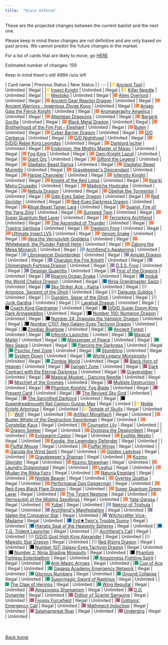 ```yaml
---
title:  "Disco Inferno"
---
```


These are the projected changes between the current banlist and the next one.

Please keep in mind these changes are not definitive and are only based on past prices. We cannot predict the future changes in the market.

For a list of cards that are likely to move, go [HERE](closeprices)

Estimated number of changes: 159

Keep in mind there's still 4994 runs left

| Card name | Previous Status | New Status |
| :-- |
|<img src="assets/vanilla.png" alt="Normal Monster" width="12" height="12"/> [Ancient Tool](https://db.ygoprodeck.com/card/?search=Ancient%20Tool) | Unlimited | Illegal |
|<img src="assets/vanilla.png" alt="Normal Monster" width="12" height="12"/> [Insect Knight](https://db.ygoprodeck.com/card/?search=Insect%20Knight) | Unlimited | Illegal |
|<img src="assets/vanilla.png" alt="Normal Monster" width="12" height="12"/> [Killer Needle](https://db.ygoprodeck.com/card/?search=Killer%20Needle) | Unlimited | Illegal |
|<img src="assets/vanilla.png" alt="Normal Monster" width="12" height="12"/> [Meotoko](https://db.ygoprodeck.com/card/?search=Meotoko) | Unlimited | Illegal |
|<img src="assets/effect.png" alt="Effect Monster" width="12" height="12"/> [Alien Overlord](https://db.ygoprodeck.com/card/?search=Alien%20Overlord) | Unlimited | Illegal |
|<img src="assets/effect.png" alt="Effect Monster" width="12" height="12"/> [Ancient Gear Reactor Dragon](https://db.ygoprodeck.com/card/?search=Ancient%20Gear%20Reactor%20Dragon) | Unlimited | Illegal |
|<img src="assets/effect.png" alt="Effect Monster" width="12" height="12"/> [Ancient Warriors - Ingenious Zhuge Kong](https://db.ygoprodeck.com/card/?search=Ancient%20Warriors%20-%20Ingenious%20Zhuge%20Kong) | Unlimited | Illegal |
|<img src="assets/effect.png" alt="Effect Monster" width="12" height="12"/> [Arisen Gaia the Fierce Knight](https://db.ygoprodeck.com/card/?search=Arisen%20Gaia%20the%20Fierce%20Knight) | Unlimited | Illegal |
|<img src="assets/effect.png" alt="Effect Monster" width="12" height="12"/> [Aromaseraphy Angelica](https://db.ygoprodeck.com/card/?search=Aromaseraphy%20Angelica) | Unlimited | Illegal |
|<img src="assets/effect.png" alt="Effect Monster" width="12" height="12"/> [Atlantean Dragoons](https://db.ygoprodeck.com/card/?search=Atlantean%20Dragoons) | Unlimited | Illegal |
|<img src="assets/effect.png" alt="Effect Monster" width="12" height="12"/> [Berserk Gorilla](https://db.ygoprodeck.com/card/?search=Berserk%20Gorilla) | Unlimited | Illegal |
|<img src="assets/effect.png" alt="Effect Monster" width="12" height="12"/> [Black Metal Dragon](https://db.ygoprodeck.com/card/?search=Black%20Metal%20Dragon) | Unlimited | Illegal |
|<img src="assets/effect.png" alt="Effect Monster" width="12" height="12"/> [Brotherhood of the Fire Fist - Elephant](https://db.ygoprodeck.com/card/?search=Brotherhood%20of%20the%20Fire%20Fist%20-%20Elephant) | Unlimited | Illegal |
|<img src="assets/effect.png" alt="Effect Monster" width="12" height="12"/> [Buten](https://db.ygoprodeck.com/card/?search=Buten) | Unlimited | Illegal |
|<img src="assets/effect.png" alt="Effect Monster" width="12" height="12"/> [Cyber Barrier Dragon](https://db.ygoprodeck.com/card/?search=Cyber%20Barrier%20Dragon) | Unlimited | Illegal |
|<img src="assets/effect.png" alt="Effect Monster" width="12" height="12"/> [D/D Cerberus](https://db.ygoprodeck.com/card/?search=D/D%20Cerberus) | Unlimited | Illegal |
|<img src="assets/effect.png" alt="Effect Monster" width="12" height="12"/> [D/D Nighthowl](https://db.ygoprodeck.com/card/?search=D/D%20Nighthowl) | Unlimited | Illegal |
|<img src="assets/effect.png" alt="Effect Monster" width="12" height="12"/> [D/D/D Rebel King Leonidas](https://db.ygoprodeck.com/card/?search=D/D/D%20Rebel%20King%20Leonidas) | Unlimited | Illegal |
|<img src="assets/effect.png" alt="Effect Monster" width="12" height="12"/> [Darklord Ixchel](https://db.ygoprodeck.com/card/?search=Darklord%20Ixchel) | Unlimited | Illegal |
|<img src="assets/effect.png" alt="Effect Monster" width="12" height="12"/> [Endymion, the Mighty Master of Magic](https://db.ygoprodeck.com/card/?search=Endymion,%20the%20Mighty%20Master%20of%20Magic) | Unlimited | Illegal |
|<img src="assets/effect.png" alt="Effect Monster" width="12" height="12"/> [Fog King](https://db.ygoprodeck.com/card/?search=Fog%20King) | Unlimited | Illegal |
|<img src="assets/effect.png" alt="Effect Monster" width="12" height="12"/> [Gem-Knight Lazuli](https://db.ygoprodeck.com/card/?search=Gem-Knight%20Lazuli) | Unlimited | Illegal |
|<img src="assets/effect.png" alt="Effect Monster" width="12" height="12"/> [Giant Orc](https://db.ygoprodeck.com/card/?search=Giant%20Orc) | Unlimited | Illegal |
|<img src="assets/effect.png" alt="Effect Monster" width="12" height="12"/> [Gilford the Legend](https://db.ygoprodeck.com/card/?search=Gilford%20the%20Legend) | Unlimited | Illegal |
|<img src="assets/effect.png" alt="Effect Monster" width="12" height="12"/> [Gladiator Beast Darius](https://db.ygoprodeck.com/card/?search=Gladiator%20Beast%20Darius) | Unlimited | Illegal |
|<img src="assets/effect.png" alt="Effect Monster" width="12" height="12"/> [Gladiator Beast Murmillo](https://db.ygoprodeck.com/card/?search=Gladiator%20Beast%20Murmillo) | Unlimited | Illegal |
|<img src="assets/effect.png" alt="Effect Monster" width="12" height="12"/> [Gravekeeper's Descendant](https://db.ygoprodeck.com/card/?search=Gravekeeper's%20Descendant) | Unlimited | Illegal |
|<img src="assets/effect.png" alt="Effect Monster" width="12" height="12"/> [Harpie Channeler](https://db.ygoprodeck.com/card/?search=Harpie%20Channeler) | Unlimited | Illegal |
|<img src="assets/effect.png" alt="Effect Monster" width="12" height="12"/> [Infernity Knight](https://db.ygoprodeck.com/card/?search=Infernity%20Knight) | Unlimited | Illegal |
|<img src="assets/effect.png" alt="Effect Monster" width="12" height="12"/> [Knight of the Red Lotus](https://db.ygoprodeck.com/card/?search=Knight%20of%20the%20Red%20Lotus) | Unlimited | Illegal |
|<img src="assets/effect.png" alt="Effect Monster" width="12" height="12"/> [Koa'ki Meiru Crusader](https://db.ygoprodeck.com/card/?search=Koa'ki%20Meiru%20Crusader) | Unlimited | Illegal |
|<img src="assets/effect.png" alt="Effect Monster" width="12" height="12"/> [Madolche Hootcake](https://db.ygoprodeck.com/card/?search=Madolche%20Hootcake) | Unlimited | Illegal |
|<img src="assets/effect.png" alt="Effect Monster" width="12" height="12"/> [Nebula Dragon](https://db.ygoprodeck.com/card/?search=Nebula%20Dragon) | Unlimited | Illegal |
|<img src="assets/effect.png" alt="Effect Monster" width="12" height="12"/> [Obelisk the Tormentor](https://db.ygoprodeck.com/card/?search=Obelisk%20the%20Tormentor) | Unlimited | Illegal |
|<img src="assets/effect.png" alt="Effect Monster" width="12" height="12"/> [Odd-Eyes Saber Dragon](https://db.ygoprodeck.com/card/?search=Odd-Eyes%20Saber%20Dragon) | Unlimited | Illegal |
|<img src="assets/effect.png" alt="Effect Monster" width="12" height="12"/> [Red Sprinter](https://db.ygoprodeck.com/card/?search=Red%20Sprinter) | Unlimited | Illegal |
|<img src="assets/effect.png" alt="Effect Monster" width="12" height="12"/> [Red-Eyes Darkness Dragon](https://db.ygoprodeck.com/card/?search=Red-Eyes%20Darkness%20Dragon) | Unlimited | Illegal |
|<img src="assets/effect.png" alt="Effect Monster" width="12" height="12"/> [Ritual Beast Tamer Lara](https://db.ygoprodeck.com/card/?search=Ritual%20Beast%20Tamer%20Lara) | Unlimited | Illegal |
|<img src="assets/effect.png" alt="Effect Monster" width="12" height="12"/> [Suanni, Fire of the Yang Zing](https://db.ygoprodeck.com/card/?search=Suanni,%20Fire%20of%20the%20Yang%20Zing) | Unlimited | Illegal |
|<img src="assets/effect.png" alt="Effect Monster" width="12" height="12"/> [Sunseed Twin](https://db.ygoprodeck.com/card/?search=Sunseed%20Twin) | Unlimited | Illegal |
|<img src="assets/effect.png" alt="Effect Monster" width="12" height="12"/> [Super Quantum Red Layer](https://db.ygoprodeck.com/card/?search=Super%20Quantum%20Red%20Layer) | Unlimited | Illegal |
|<img src="assets/effect.png" alt="Effect Monster" width="12" height="12"/> [Terrorking Archfiend](https://db.ygoprodeck.com/card/?search=Terrorking%20Archfiend) | Unlimited | Illegal |
|<img src="assets/effect.png" alt="Effect Monster" width="12" height="12"/> [The Ascended of Thunder](https://db.ygoprodeck.com/card/?search=The%20Ascended%20of%20Thunder) | Unlimited | Illegal |
|<img src="assets/effect.png" alt="Effect Monster" width="12" height="12"/> [Traptrix Genlisea](https://db.ygoprodeck.com/card/?search=Traptrix%20Genlisea) | Unlimited | Illegal |
|<img src="assets/effect.png" alt="Effect Monster" width="12" height="12"/> [Treeborn Frog](https://db.ygoprodeck.com/card/?search=Treeborn%20Frog) | Unlimited | Illegal |
|<img src="assets/effect.png" alt="Effect Monster" width="12" height="12"/> [Ultimate Insect LV5](https://db.ygoprodeck.com/card/?search=Ultimate%20Insect%20LV5) | Unlimited | Illegal |
|<img src="assets/effect.png" alt="Effect Monster" width="12" height="12"/> [Venom Snake](https://db.ygoprodeck.com/card/?search=Venom%20Snake) | Unlimited | Illegal |
|<img src="assets/effect.png" alt="Effect Monster" width="12" height="12"/> [Vera the Vernusylph Goddess](https://db.ygoprodeck.com/card/?search=Vera%20the%20Vernusylph%20Goddess) | Unlimited | Illegal |
|<img src="assets/effect.png" alt="Effect Monster" width="12" height="12"/> [Whitebeard, the Plunder Patroll Helm](https://db.ygoprodeck.com/card/?search=Whitebeard,%20the%20Plunder%20Patroll%20Helm) | Unlimited | Illegal |
|<img src="assets/effect.png" alt="Effect Monster" width="12" height="12"/> [Zaborg the Mega Monarch](https://db.ygoprodeck.com/card/?search=Zaborg%20the%20Mega%20Monarch) | Unlimited | Illegal |
|<img src="assets/ritual.png" alt="Ritual Monster" width="12" height="12"/> [Archfiend's Awakening](https://db.ygoprodeck.com/card/?search=Archfiend's%20Awakening) | Unlimited | Illegal |
|<img src="assets/ritual.png" alt="Ritual Monster" width="12" height="12"/> [Libromancer Doombroker](https://db.ygoprodeck.com/card/?search=Libromancer%20Doombroker) | Unlimited | Illegal |
|<img src="assets/fusion.png" alt="XYZ Fusion" width="12" height="12"/> [Amulet Dragon](https://db.ygoprodeck.com/card/?search=Amulet%20Dragon) | Unlimited | Illegal |
|<img src="assets/fusion.png" alt="XYZ Fusion" width="12" height="12"/> [Charubin the Fire Knight](https://db.ygoprodeck.com/card/?search=Charubin%20the%20Fire%20Knight) | Unlimited | Illegal |
|<img src="assets/fusion.png" alt="XYZ Fusion" width="12" height="12"/> [Chimeratech Fortress Dragon](https://db.ygoprodeck.com/card/?search=Chimeratech%20Fortress%20Dragon) | Unlimited | Illegal |
|<img src="assets/fusion.png" alt="XYZ Fusion" width="12" height="12"/> [D.3.S. Frog](https://db.ygoprodeck.com/card/?search=D.3.S.%20Frog) | Unlimited | Illegal |
|<img src="assets/fusion.png" alt="XYZ Fusion" width="12" height="12"/> [Despian Quaeritis](https://db.ygoprodeck.com/card/?search=Despian%20Quaeritis) | Unlimited | Illegal |
|<img src="assets/fusion.png" alt="XYZ Fusion" width="12" height="12"/> [First of the Dragons](https://db.ygoprodeck.com/card/?search=First%20of%20the%20Dragons) | Unlimited | Illegal |
|<img src="assets/fusion.png" alt="XYZ Fusion" width="12" height="12"/> [Roaring Ocean Snake](https://db.ygoprodeck.com/card/?search=Roaring%20Ocean%20Snake) | Unlimited | Illegal |
|<img src="assets/link.png" alt="Link Monster" width="12" height="12"/> [Imduk the World Chalice Dragon](https://db.ygoprodeck.com/card/?search=Imduk%20the%20World%20Chalice%20Dragon) | Unlimited | Illegal |
|<img src="assets/link.png" alt="Link Monster" width="12" height="12"/> [Ninja Grandmaster Saizo](https://db.ygoprodeck.com/card/?search=Ninja%20Grandmaster%20Saizo) | Unlimited | Illegal |
|<img src="assets/link.png" alt="Link Monster" width="12" height="12"/> [Sky Striker Ace - Kaina](https://db.ygoprodeck.com/card/?search=Sky%20Striker%20Ace%20-%20Kaina) | Unlimited | Illegal |
|<img src="assets/synchro.png" alt="Synchro Monster" width="12" height="12"/> [Arionpos, Serpent of the Ghoti](https://db.ygoprodeck.com/card/?search=Arionpos,%20Serpent%20of%20the%20Ghoti) | Unlimited | Illegal |
|<img src="assets/synchro.png" alt="Synchro Monster" width="12" height="12"/> [Daigusto Gulldos](https://db.ygoprodeck.com/card/?search=Daigusto%20Gulldos) | Unlimited | Illegal |
|<img src="assets/synchro.png" alt="Synchro Monster" width="12" height="12"/> [Guoglim, Spear of the Ghoti](https://db.ygoprodeck.com/card/?search=Guoglim,%20Spear%20of%20the%20Ghoti) | Unlimited | Illegal |
|<img src="assets/synchro.png" alt="Synchro Monster" width="12" height="12"/> [Junk Gardna](https://db.ygoprodeck.com/card/?search=Junk%20Gardna) | Unlimited | Illegal |
|<img src="assets/synchro.png" alt="Synchro Monster" width="12" height="12"/> [Lavalval Dragun](https://db.ygoprodeck.com/card/?search=Lavalval%20Dragun) | Unlimited | Illegal |
|<img src="assets/xyz.png" alt="XYZ Monster" width="12" height="12"/> [Coach King Giantrainer](https://db.ygoprodeck.com/card/?search=Coach%20King%20Giantrainer) | Unlimited | Illegal |
|<img src="assets/xyz.png" alt="XYZ Monster" width="12" height="12"/> [D/D/D Super Doom King Dark Armageddon](https://db.ygoprodeck.com/card/?search=D/D/D%20Super%20Doom%20King%20Dark%20Armageddon) | Unlimited | Illegal |
|<img src="assets/xyz.png" alt="XYZ Monster" width="12" height="12"/> [Number 100: Numeron Dragon](https://db.ygoprodeck.com/card/?search=Number%20100:%20Numeron%20Dragon) | Unlimited | Illegal |
|<img src="assets/xyz.png" alt="XYZ Monster" width="12" height="12"/> [Number 24: Dragulas the Vampiric Dragon](https://db.ygoprodeck.com/card/?search=Number%2024:%20Dragulas%20the%20Vampiric%20Dragon) | Unlimited | Illegal |
|<img src="assets/xyz.png" alt="XYZ Monster" width="12" height="12"/> [Number C107: Neo Galaxy-Eyes Tachyon Dragon](https://db.ygoprodeck.com/card/?search=Number%20C107:%20Neo%20Galaxy-Eyes%20Tachyon%20Dragon) | Unlimited | Illegal |
|<img src="assets/xyz.png" alt="XYZ Monster" width="12" height="12"/> [Zoodiac Boarbow](https://db.ygoprodeck.com/card/?search=Zoodiac%20Boarbow) | Unlimited | Illegal |
|<img src="assets/spell.png" alt="Spell" width="12" height="12"/> [Ancient Forest](https://db.ygoprodeck.com/card/?search=Ancient%20Forest) | Unlimited | Illegal |
|<img src="assets/spell.png" alt="Spell" width="12" height="12"/> [Infernity Launcher](https://db.ygoprodeck.com/card/?search=Infernity%20Launcher) | Limited | Illegal |
|<img src="assets/spell.png" alt="Spell" width="12" height="12"/> [Magical Mallet](https://db.ygoprodeck.com/card/?search=Magical%20Mallet) | Unlimited | Illegal |
|<img src="assets/spell.png" alt="Spell" width="12" height="12"/> [Messenger of Peace](https://db.ygoprodeck.com/card/?search=Messenger%20of%20Peace) | Unlimited | Illegal |
|<img src="assets/spell.png" alt="Spell" width="12" height="12"/> [Neo Space](https://db.ygoprodeck.com/card/?search=Neo%20Space) | Unlimited | Illegal |
|<img src="assets/spell.png" alt="Spell" width="12" height="12"/> [Piercing the Darkness](https://db.ygoprodeck.com/card/?search=Piercing%20the%20Darkness) | Unlimited | Illegal |
|<img src="assets/spell.png" alt="Spell" width="12" height="12"/> [Psychic Feel Zone](https://db.ygoprodeck.com/card/?search=Psychic%20Feel%20Zone) | Unlimited | Illegal |
|<img src="assets/spell.png" alt="Spell" width="12" height="12"/> [Stumbling](https://db.ygoprodeck.com/card/?search=Stumbling) | Unlimited | Illegal |
|<img src="assets/spell.png" alt="Spell" width="12" height="12"/> [System Down](https://db.ygoprodeck.com/card/?search=System%20Down) | Unlimited | Illegal |
|<img src="assets/spell.png" alt="Spell" width="12" height="12"/> [World Legacy Monstrosity](https://db.ygoprodeck.com/card/?search=World%20Legacy%20Monstrosity) | Unlimited | Illegal |
|<img src="assets/spell.png" alt="Spell" width="12" height="12"/> [Zombie World](https://db.ygoprodeck.com/card/?search=Zombie%20World) | Unlimited | Illegal |
|<img src="assets/trap.png" alt="Trap" width="12" height="12"/> [Black Horn of Heaven](https://db.ygoprodeck.com/card/?search=Black%20Horn%20of%20Heaven) | Unlimited | Illegal |
|<img src="assets/trap.png" alt="Trap" width="12" height="12"/> [Danger! Zone](https://db.ygoprodeck.com/card/?search=Danger!%20Zone) | Unlimited | Illegal |
|<img src="assets/trap.png" alt="Trap" width="12" height="12"/> [Dark Contract with the Eternal Darkness](https://db.ygoprodeck.com/card/?search=Dark%20Contract%20with%20the%20Eternal%20Darkness) | Unlimited | Illegal |
|<img src="assets/trap.png" alt="Trap" width="12" height="12"/> [Graverobber](https://db.ygoprodeck.com/card/?search=Graverobber) | Unlimited | Illegal |
|<img src="assets/trap.png" alt="Trap" width="12" height="12"/> [Magical Musket - Dancing Needle](https://db.ygoprodeck.com/card/?search=Magical%20Musket%20-%20Dancing%20Needle) | Unlimited | Illegal |
|<img src="assets/trap.png" alt="Trap" width="12" height="12"/> [Mischief of the Gnomes](https://db.ygoprodeck.com/card/?search=Mischief%20of%20the%20Gnomes) | Unlimited | Illegal |
|<img src="assets/trap.png" alt="Trap" width="12" height="12"/> [Multiple Destruction](https://db.ygoprodeck.com/card/?search=Multiple%20Destruction) | Unlimited | Illegal |
|<img src="assets/trap.png" alt="Trap" width="12" height="12"/> [Phantom Knights' Fog Blade](https://db.ygoprodeck.com/card/?search=Phantom%20Knights'%20Fog%20Blade) | Unlimited | Illegal |
|<img src="assets/trap.png" alt="Trap" width="12" height="12"/> [Present Card](https://db.ygoprodeck.com/card/?search=Present%20Card) | Unlimited | Illegal |
|<img src="assets/trap.png" alt="Trap" width="12" height="12"/> [The Revived Sky God](https://db.ygoprodeck.com/card/?search=The%20Revived%20Sky%20God) | Unlimited | Illegal |
|<img src="assets/trap.png" alt="Trap" width="12" height="12"/> [The Sanctified Darklord](https://db.ygoprodeck.com/card/?search=The%20Sanctified%20Darklord) | Unlimited | Illegal |
|<img src="assets/xyz.png" alt="XYZ Monster" width="12" height="12"/> [Superdreadnought Rail Cannon Gustav Max](https://db.ygoprodeck.com/card/?search=Superdreadnought%20Rail%20Cannon%20Gustav%20Max) | Illegal | Limited |
|<img src="assets/vanilla.png" alt="Normal Monster" width="12" height="12"/> [Noble Knight Artorigus](https://db.ygoprodeck.com/card/?search=Noble%20Knight%20Artorigus) | Illegal | Unlimited |
|<img src="assets/vanilla.png" alt="Normal Monster" width="12" height="12"/> [Temple of Skulls](https://db.ygoprodeck.com/card/?search=Temple%20of%20Skulls) | Illegal | Unlimited |
|<img src="assets/vanilla.png" alt="Normal Monster" width="12" height="12"/> [Wolf](https://db.ygoprodeck.com/card/?search=Wolf) | Illegal | Unlimited |
|<img src="assets/effect.png" alt="Effect Monster" width="12" height="12"/> [Artifact Moralltach](https://db.ygoprodeck.com/card/?search=Artifact%20Moralltach) | Illegal | Unlimited |
|<img src="assets/effect.png" alt="Effect Monster" width="12" height="12"/> [Buster Whelp of the Destruction Swordsman](https://db.ygoprodeck.com/card/?search=Buster%20Whelp%20of%20the%20Destruction%20Swordsman) | Illegal | Unlimited |
|<img src="assets/effect.png" alt="Effect Monster" width="12" height="12"/> [Constellar Kaus](https://db.ygoprodeck.com/card/?search=Constellar%20Kaus) | Illegal | Unlimited |
|<img src="assets/effect.png" alt="Effect Monster" width="12" height="12"/> [Counselor Lily](https://db.ygoprodeck.com/card/?search=Counselor%20Lily) | Illegal | Unlimited |
|<img src="assets/effect.png" alt="Effect Monster" width="12" height="12"/> [Dragon Seeker](https://db.ygoprodeck.com/card/?search=Dragon%20Seeker) | Illegal | Unlimited |
|<img src="assets/effect.png" alt="Effect Monster" width="12" height="12"/> [Dystopia the Despondent](https://db.ygoprodeck.com/card/?search=Dystopia%20the%20Despondent) | Illegal | Unlimited |
|<img src="assets/effect.png" alt="Effect Monster" width="12" height="12"/> [Evilswarm Castor](https://db.ygoprodeck.com/card/?search=Evilswarm%20Castor) | Illegal | Unlimited |
|<img src="assets/effect.png" alt="Effect Monster" width="12" height="12"/> [Evoltile Westlo](https://db.ygoprodeck.com/card/?search=Evoltile%20Westlo) | Illegal | Unlimited |
|<img src="assets/effect.png" alt="Effect Monster" width="12" height="12"/> [Exodia, the Legendary Defender](https://db.ygoprodeck.com/card/?search=Exodia,%20the%20Legendary%20Defender) | Illegal | Unlimited |
|<img src="assets/effect.png" alt="Effect Monster" width="12" height="12"/> [Fluffal Mouse](https://db.ygoprodeck.com/card/?search=Fluffal%20Mouse) | Illegal | Unlimited |
|<img src="assets/effect.png" alt="Effect Monster" width="12" height="12"/> [Fluffal Wings](https://db.ygoprodeck.com/card/?search=Fluffal%20Wings) | Illegal | Unlimited |
|<img src="assets/effect.png" alt="Effect Monster" width="12" height="12"/> [Garuda the Wind Spirit](https://db.ygoprodeck.com/card/?search=Garuda%20the%20Wind%20Spirit) | Illegal | Unlimited |
|<img src="assets/effect.png" alt="Effect Monster" width="12" height="12"/> [Golden Ladybug](https://db.ygoprodeck.com/card/?search=Golden%20Ladybug) | Illegal | Unlimited |
|<img src="assets/effect.png" alt="Effect Monster" width="12" height="12"/> [Gravekeeper's Shaman](https://db.ygoprodeck.com/card/?search=Gravekeeper's%20Shaman) | Illegal | Unlimited |
|<img src="assets/effect.png" alt="Effect Monster" width="12" height="12"/> [Kozmo Sliprider](https://db.ygoprodeck.com/card/?search=Kozmo%20Sliprider) | Illegal | Unlimited |
|<img src="assets/effect.png" alt="Effect Monster" width="12" height="12"/> [Kozmo Strawman](https://db.ygoprodeck.com/card/?search=Kozmo%20Strawman) | Illegal | Unlimited |
|<img src="assets/effect.png" alt="Effect Monster" width="12" height="12"/> [Laundry Dragonmaid](https://db.ygoprodeck.com/card/?search=Laundry%20Dragonmaid) | Illegal | Unlimited |
|<img src="assets/effect.png" alt="Effect Monster" width="12" height="12"/> [Leghul](https://db.ygoprodeck.com/card/?search=Leghul) | Illegal | Unlimited |
|<img src="assets/effect.png" alt="Effect Monster" width="12" height="12"/> [Mudan the Rikka Fairy](https://db.ygoprodeck.com/card/?search=Mudan%20the%20Rikka%20Fairy) | Illegal | Unlimited |
|<img src="assets/effect.png" alt="Effect Monster" width="12" height="12"/> [Naturia Eggplant](https://db.ygoprodeck.com/card/?search=Naturia%20Eggplant) | Illegal | Unlimited |
|<img src="assets/effect.png" alt="Effect Monster" width="12" height="12"/> [Nimble Beaver](https://db.ygoprodeck.com/card/?search=Nimble%20Beaver) | Illegal | Unlimited |
|<img src="assets/effect.png" alt="Effect Monster" width="12" height="12"/> [Overtex Qoatlus](https://db.ygoprodeck.com/card/?search=Overtex%20Qoatlus) | Illegal | Unlimited |
|<img src="assets/effect.png" alt="Effect Monster" width="12" height="12"/> [Performapal Dag Daggerman](https://db.ygoprodeck.com/card/?search=Performapal%20Dag%20Daggerman) | Illegal | Unlimited |
|<img src="assets/effect.png" alt="Effect Monster" width="12" height="12"/> [Red-Eyes Black Flare Dragon](https://db.ygoprodeck.com/card/?search=Red-Eyes%20Black%20Flare%20Dragon) | Illegal | Unlimited |
|<img src="assets/effect.png" alt="Effect Monster" width="12" height="12"/> [Super Quantum Green Layer](https://db.ygoprodeck.com/card/?search=Super%20Quantum%20Green%20Layer) | Illegal | Unlimited |
|<img src="assets/effect.png" alt="Effect Monster" width="12" height="12"/> [The Tyrant Neptune](https://db.ygoprodeck.com/card/?search=The%20Tyrant%20Neptune) | Illegal | Unlimited |
|<img src="assets/effect.png" alt="Effect Monster" width="12" height="12"/> [Vernusylph of the Misting Seedlings](https://db.ygoprodeck.com/card/?search=Vernusylph%20of%20the%20Misting%20Seedlings) | Illegal | Unlimited |
|<img src="assets/effect.png" alt="Effect Monster" width="12" height="12"/> [Yata-Garasu](https://db.ygoprodeck.com/card/?search=Yata-Garasu) | Illegal | Unlimited |
|<img src="assets/effect.png" alt="Effect Monster" width="12" height="12"/> [Yubel](https://db.ygoprodeck.com/card/?search=Yubel) | Illegal | Unlimited |
|<img src="assets/ritual.png" alt="Ritual Monster" width="12" height="12"/> [Nekroz of Trishula](https://db.ygoprodeck.com/card/?search=Nekroz%20of%20Trishula) | Illegal | Unlimited |
|<img src="assets/fusion.png" alt="XYZ Fusion" width="12" height="12"/> [Archfiend's Manifestation](https://db.ygoprodeck.com/card/?search=Archfiend's%20Manifestation) | Illegal | Unlimited |
|<img src="assets/fusion.png" alt="XYZ Fusion" width="12" height="12"/> [Idaten the Conqueror Star](https://db.ygoprodeck.com/card/?search=Idaten%20the%20Conqueror%20Star) | Illegal | Unlimited |
|<img src="assets/fusion.png" alt="XYZ Fusion" width="12" height="12"/> [Witchcrafter Vice-Madame](https://db.ygoprodeck.com/card/?search=Witchcrafter%20Vice-Madame) | Illegal | Unlimited |
|<img src="assets/link.png" alt="Link Monster" width="12" height="12"/> [Evil★Twin's Trouble Sunny](https://db.ygoprodeck.com/card/?search=Evil★Twin's%20Trouble%20Sunny) | Illegal | Unlimited |
|<img src="assets/link.png" alt="Link Monster" width="12" height="12"/> [Hieratic Seal of the Heavenly Spheres](https://db.ygoprodeck.com/card/?search=Hieratic%20Seal%20of%20the%20Heavenly%20Spheres) | Illegal | Unlimited |
|<img src="assets/link.png" alt="Link Monster" width="12" height="12"/> [T.G. Trident Launcher](https://db.ygoprodeck.com/card/?search=T.G.%20Trident%20Launcher) | Illegal | Unlimited |
|<img src="assets/synchro.png" alt="Synchro Monster" width="12" height="12"/> [Archfiend's Call](https://db.ygoprodeck.com/card/?search=Archfiend's%20Call) | Illegal | Unlimited |
|<img src="assets/synchro.png" alt="Synchro Monster" width="12" height="12"/> [D/D/D Gust High King Alexander](https://db.ygoprodeck.com/card/?search=D/D/D%20Gust%20High%20King%20Alexander) | Illegal | Unlimited |
|<img src="assets/synchro.png" alt="Synchro Monster" width="12" height="12"/> [Majestic Star Dragon](https://db.ygoprodeck.com/card/?search=Majestic%20Star%20Dragon) | Illegal | Unlimited |
|<img src="assets/synchro.png" alt="Synchro Monster" width="12" height="12"/> [Red Rising Dragon](https://db.ygoprodeck.com/card/?search=Red%20Rising%20Dragon) | Illegal | Unlimited |
|<img src="assets/xyz.png" alt="XYZ Monster" width="12" height="12"/> [Number 107: Galaxy-Eyes Tachyon Dragon](https://db.ygoprodeck.com/card/?search=Number%20107:%20Galaxy-Eyes%20Tachyon%20Dragon) | Illegal | Unlimited |
|<img src="assets/xyz.png" alt="XYZ Monster" width="12" height="12"/> [Number 2: Ninja Shadow Mosquito](https://db.ygoprodeck.com/card/?search=Number%202:%20Ninja%20Shadow%20Mosquito) | Illegal | Unlimited |
|<img src="assets/xyz.png" alt="XYZ Monster" width="12" height="12"/> [Phantom Fortress Enterblathnir](https://db.ygoprodeck.com/card/?search=Phantom%20Fortress%20Enterblathnir) | Illegal | Unlimited |
|<img src="assets/spell.png" alt="Spell" width="12" height="12"/> [Amazoness Fighting Spirit](https://db.ygoprodeck.com/card/?search=Amazoness%20Fighting%20Spirit) | Illegal | Unlimited |
|<img src="assets/spell.png" alt="Spell" width="12" height="12"/> [Anti-Magic Arrows](https://db.ygoprodeck.com/card/?search=Anti-Magic%20Arrows) | Illegal | Unlimited |
|<img src="assets/spell.png" alt="Spell" width="12" height="12"/> [Cup of Ace](https://db.ygoprodeck.com/card/?search=Cup%20of%20Ace) | Illegal | Unlimited |
|<img src="assets/spell.png" alt="Spell" width="12" height="12"/> [Gagaga Academy Emergency Network](https://db.ygoprodeck.com/card/?search=Gagaga%20Academy%20Emergency%20Network) | Illegal | Unlimited |
|<img src="assets/spell.png" alt="Spell" width="12" height="12"/> [Glorious Numbers](https://db.ygoprodeck.com/card/?search=Glorious%20Numbers) | Illegal | Unlimited |
|<img src="assets/spell.png" alt="Spell" width="12" height="12"/> [Ground Collapse](https://db.ygoprodeck.com/card/?search=Ground%20Collapse) | Illegal | Unlimited |
|<img src="assets/spell.png" alt="Spell" width="12" height="12"/> [Supermagic Sword of Raptinus](https://db.ygoprodeck.com/card/?search=Supermagic%20Sword%20of%20Raptinus) | Illegal | Unlimited |
|<img src="assets/spell.png" alt="Spell" width="12" height="12"/> [The Claw of Hermos](https://db.ygoprodeck.com/card/?search=The%20Claw%20of%20Hermos) | Illegal | Unlimited |
|<img src="assets/spell.png" alt="Spell" width="12" height="12"/> [Wing Requital](https://db.ygoprodeck.com/card/?search=Wing%20Requital) | Illegal | Unlimited |
|<img src="assets/trap.png" alt="Trap" width="12" height="12"/> [Amazoness Shamanism](https://db.ygoprodeck.com/card/?search=Amazoness%20Shamanism) | Illegal | Unlimited |
|<img src="assets/trap.png" alt="Trap" width="12" height="12"/> [D.D. Dynamite](https://db.ygoprodeck.com/card/?search=D.D.%20Dynamite) | Illegal | Unlimited |
|<img src="assets/trap.png" alt="Trap" width="12" height="12"/> [Eldlixir of Scarlet Sanguine](https://db.ygoprodeck.com/card/?search=Eldlixir%20of%20Scarlet%20Sanguine) | Illegal | Unlimited |
|<img src="assets/trap.png" alt="Trap" width="12" height="12"/> [Froggy Forcefield](https://db.ygoprodeck.com/card/?search=Froggy%20Forcefield) | Illegal | Unlimited |
|<img src="assets/trap.png" alt="Trap" width="12" height="12"/> [Gottoms' Emergency Call](https://db.ygoprodeck.com/card/?search=Gottoms'%20Emergency%20Call) | Illegal | Unlimited |
|<img src="assets/trap.png" alt="Trap" width="12" height="12"/> [Mathmech Induction](https://db.ygoprodeck.com/card/?search=Mathmech%20Induction) | Illegal | Unlimited |
|<img src="assets/trap.png" alt="Trap" width="12" height="12"/> [Salamangreat Roar](https://db.ygoprodeck.com/card/?search=Salamangreat%20Roar) | Illegal | Unlimited |
|<img src="assets/trap.png" alt="Trap" width="12" height="12"/> [Underdog](https://db.ygoprodeck.com/card/?search=Underdog) | Illegal | Unlimited |

<br>

###### [Back home](index)